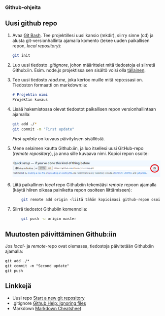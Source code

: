 ### Github-ohjeita

## Uusi github repo

1. Avaa [Git Bash](https://gitforwindows.org/). Tee projektillesi uusi kansio (mkdir), siirry sinne (cd) ja alusta git-versionhallinta ajamalla komento (tekee uuden paikallisen repon, *local repository*):

    ```bash
    git init
    ```
2. Luo uusi tiedosto *.gitignore*, johon määrittelet mitä tiedostoja ei siirretä Github:iin. Esim. node.js projektissa sen sisältö voisi olla [tällainen](https://github.com/otredu/jstesting/blob/master/.gitignore).
3. Tee uusi tiedosto *read.me*, joka kertoo muille mitä repo:ssasi on. Tiedoston formaatti on markdown:ia:

    ```md
    # Projektin nimi
    Projektin kuvaus
    ```
4. Lisää hakemistossa olevat tiedostot paikallisen repon versionhallintaan ajamalla:

    ```bash
    git add ./*
    git commit -m "First update"  
    ```
    *First update* on kuvaus päivityksen sisällöstä.
5. Mene selaimen kautta Github:iin, ja luo itsellesi uusi GitHub-repo (*remote repository*), ja anna sille kuvaava nimi. Kopioi repon osoite:

    ![Repon osoitteen kopiointi](img/new_repo_1.png)
6. Liitä paikallinen *local* repo Github:iin tekemääsi *remote* repoon ajamalla (käytä hiiren oikeaa painiketta repon osoiteen liittämiseen):

    ```bash
        git remote add origin <liitä tähän kopioimasi github-repon osoite>
    ```
7. Siirrä tiedostot Githubiin komennolla:

    ```bash
        git push -u origin master
    ```

## Muutosten päivittäminen Github:iin

Jos *local*- ja *remote*-repo ovat olemassa, tiedostoja päivitetään Github:iin ajamalla:

    git add ./*
    git commit -m "Second update"
    git push

## Linkkejä

- Uusi repo
    [Start a new git repository](https://kbroman.org/github_tutorial/pages/init.html)
- .gitignore
    [Github Help: Ignoring files](https://help.github.com/articles/ignoring-files/)
- Markdown
    [Markdown Cheatsheet](https://github.com/adam-p/markdown-here/wiki/Markdown-Cheatsheet)